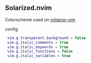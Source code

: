 ## Solarized.nvim

Colorscheme used on [milianor-vim](https://github.com/maxmx03/milianor-vim)

config
```lua
 vim.g.transparent_background = false
 vim.g.italic_comments = true
 vim.g.italic_keywords = true
 vim.g.italic_functions = false
 vim.g.italic_variables = true
```
